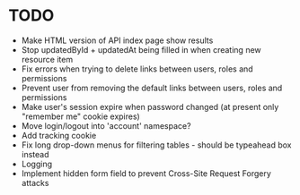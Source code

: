 # TODO

* Make HTML version of API index page show results
* Stop updatedById + updatedAt being filled in when creating new resource item
* Fix errors when trying to delete links between users, roles and permissions
* Prevent user from removing the default links between users, roles and permissions
* Make user's session expire when password changed (at present only "remember me" cookie expires)
* Move login/logout into 'account' namespace?
* Add tracking cookie
* Fix long drop-down menus for filtering tables - should be typeahead box instead
* Logging
* Implement hidden form field to prevent Cross-Site Request Forgery attacks
